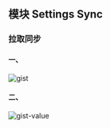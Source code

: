 ## 模块 Settings Sync

### 拉取同步

#### 一、
![gist](./images/gists.png)

#### 二、
![gist-value](./images/gists-value.png)

